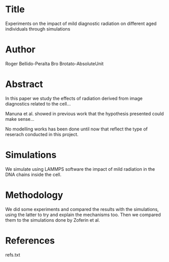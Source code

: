 # Title
Experiments on the impact of mild diagnostic radiation on different aged individuals through simulations

# Author
Roger Bellido-Peralta
Bro Brotato-AbsoluteUnit

# Abstract
In this paper we study the effects of radiation derived from image diagnostics related to the cell...

Manuna et al. showed in previous work that the hypothesis presented could make sense...

No modelling works has been done until now that reflect the type of reserach conducted in this project.

# Simulations
We simulate using LAMMPS software the impact of mild radiation in the DNA chains inside the cell. 

# Methodology
We did some experiments and compared the results with the simulations, using the latter to try and explain the mechanisms too. Then we compared them to the simulations done by Zoferin et al.

# References
refs.txt
